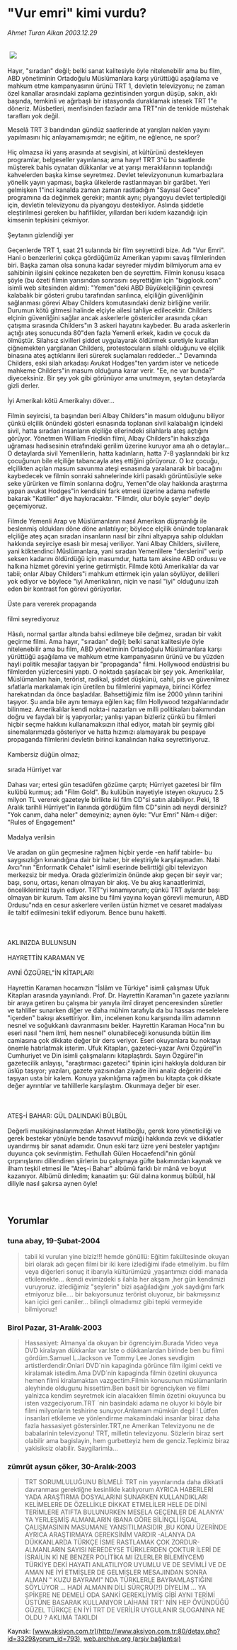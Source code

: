 # "Vur emri" kimi vurdu?

*Ahmet Turan Alkan 2003.12.29*

<div bgcolor="#FFFEF6">
 <font>
  <img border="0" height="1" src="/web/20051105194930im_/http://www.aksiyon.com.tr/images/blank.gif"/>
 </font>
 <font class="content">
  <p>
   <img border="0" hspace="5" src="http://web.archive.org/web/20051105194930im_/http://www.aksiyon.com.tr/resim/473/18.jpg" vspace="5"/>
  </p>
 </font>
 <font class="content">
  Hayır, "sıradan" değil; belki sanat kalitesiyle öyle nitelenebilir ama bu film, ABD yönetiminin Ortadoğulu Müslümanlara karşı yürüttüğü aşağılama ve mahkum etme kampanyasının ürünü TRT 1, devletin televizyonu; ne zaman özel kanallar arasındaki zaplama gezintisinden yorgun düşüp, sakin, aklı başında, temkinli ve ağırbaşlı bir istasyonda duraklamak istesek TRT 1"e döneriz. Müsbetleri, menfisinden fazladır ama TRT"nin de tenkide müstehak tarafları yok değil.
 </font>
 <p>
  <font class="content">
   Meselâ TRT 3 bandından gündüz saatlerinde at yarışları naklen yayını yapılmasını hiç anlayamamışımdır; ne eğitim, ne eğlence, ne spor?
   <br>
    <br>
     Hiç olmazsa iki yarış arasında at sevgisini, at kültürünü destekleyen programlar, belgeseller yayınlansa; ama hayır! TRT 3"ü bu saatlerde müşterek bahis oynatan dükkanlar ve at yarışı meraklılarının toplandığı kahvelerden başka kimse seyretmez. Devlet televizyonunun kumarbazlara yönelik yayın yapması, başka ülkelerde rastlanmayan bir garâbet. Yeri gelmişken 1"inci kanalda zaman zaman rastladığım "Sayısal Gece" programına da değinmek gerekir; mantık aynı; piyangoyu devlet tertiplediği için, devletin televizyonu da piyangoyu destekliyor. Aslında şiddetle eleştirilmesi gereken bu hafiflikler, yıllardan beri kıdem kazandığı için kimsenin tepkisini çekmiyor.
     <br/>
     <br/>
     Şeytanın gizlendiği yer
     <br/>
     <br/>
     Geçenlerde TRT 1, saat 21 sularında bir film seyrettirdi bize. Adı "Vur Emri". Hani o benzerlerini çokça gördüğümüz Amerikan yapımı savaş filmlerinden biri. Başka zaman olsa sonuna kadar seyreder miydim bilmiyorum ama ev sahibinin ilgisini çekince nezaketen ben de seyrettim. Filmin konusu kısaca şöyle (bu özeti filmin yarısından sonrasını seyrettiğim için "bigglook.com" isimli web sitesinden aldım): "Yemen"deki ABD Büyükelçiliğinin çevresi kalabalık bir gösteri grubu tarafından sarılınca, elçiliğin güvenliğinin sağlanması görevi Albay Childers komutasındaki deniz birliğine verilir. Durumun kötü gitmesi halinde elçiyle ailesi tahliye edilecektir. Childers elçinin güvenliğini sağlar ancak askerlerle göstericiler arasında çıkan çatışma sırasında Childers"ın 3 askeri hayatını kaybeder. Bu arada askerlerin açtığı ateş sonucunda 80"den fazla Yemenli erkek, kadın ve çocuk da ölmüştür. Silahsız sivilleri şiddet uygulayarak öldürmek suretiyle kuralları çiğnemekten yargılanan Childers, protestocuların silahlı olduğunu ve elçilik binasına ateş açtıklarını ileri sürerek suçlamaları reddeder..." Devamında Childers, eski silah arkadaşı Avukat Hodges"ten yardım ister ve neticede mahkeme Childers"in masum olduğuna karar verir. "Ee, ne var bunda?" diyeceksiniz. Bir şey yok gibi görünüyor ama unutmayın, şeytan detaylarda gizli derler.
     <br/>
     <br/>
     İyi Amerikalı kötü Amerikalıyı döver...
     <br/>
     <br/>
     Filmin seyircisi, ta başından beri Albay Childers"in masum olduğunu biliyor çünkü elçilik önündeki gösteri esnasında toplanan sivil kalabalığın içindeki sivil, hatta sıradan insanların elçiliğe ellerindeki silahlarla ateş açtığını görüyor. Yönetmen William Friedkin filmi, Albay Childers"in haksızlığa uğraması hadisesinin etrafındaki gerilim üzerine kuruyor ama ah o detaylar... O detaylarda sivil Yemenlilerin, hatta kadınların, hatta 7-8 yaşlarındaki bir kız çocuğunun bile elçiliğe tabancayla ateş ettiğini görüyoruz. O kız çocuğu, elçilikten açılan masum savunma ateşi esnasında yaralanarak bir bacağını kaybedecek ve filmin sonraki sahnelerinde kirli pasaklı görüntüsüyle seke seke yürürken ve filmin sonlarına doğru, Yemen"de olay hakkında araştırma yapan avukat Hodges"in kendisini fark etmesi üzerine adama nefretle bakarak "Katiller" diye haykıracaktır. "Filmdir, olur böyle şeyler" deyip geçemiyoruz.
     <br/>
     <br/>
     Filmde Yemenli Arap ve Müslümanların nasıl Amerikan düşmanlığı ile beslenmiş oldukları döne döne anlatılıyor; böylece elçilik önünde toplanarak elçiliğe ateş açan sıradan insanların nasıl bir zihni altyapıya sahip oldukları hakkında seyirciye esaslı bir mesaj veriliyor. Yani Albay Childers, sivillere, yani köktendinci Müslümanlara, yani sıradan Yemenlilere "derslerini" verip seksen kadarını öldürdüğü için masumdur, hatta tam aksine ABD ordusu ve halkına hizmet görevini yerine getirmiştir. Filmde kötü Amerikalılar da var tabii; onlar Albay Childers"i mahkum ettirmek için yalan söylüyor, delilleri yok ediyor ve böylece "iyi Amerikalının, niçin ve nasıl "iyi" olduğunu izah eden bir kontrast fon görevi görüyorlar.
     <br/>
     <br/>
     Üste para vererek propaganda
     <br/>
     <br/>
     filmi seyrediyoruz
     <br/>
     <br/>
     Hâsılı, normal şartlar altında bahsi edilmeye bile değmez, sıradan bir vakit geçirme filmi. Ama hayır, "sıradan" değil; belki sanat kalitesiyle öyle nitelenebilir ama bu film, ABD yönetiminin Ortadoğulu Müslümanlara karşı yürüttüğü aşağılama ve mahkum etme kampanyasının ürünü ve bu yüzden hayli politik mesajlar taşıyan bir "propaganda" filmi. Hollywood endüstrisi bu filmlerden yüzlercesini yaptı. O noktada şaşılacak bir şey yok. Amerikalılar, Müslümanları hain, terörist, radikal, şiddet düşkünü, cahil, pis ve güvenilmez sıfatlarla markalamak için üretilen bu filmlerini yapmaya, birinci Körfez harekatından da önce başladılar. Bahsettiğimiz film ise 2000 yılının tarihini taşıyor. Şu anda bile aynı temaya eğilen kaç film Hollywood tezgahlarındadır bilinmez. Amerikalılar kendi nokta-i nazarları ve milli politikaları bakımından doğru ve faydalı bir iş yapıyorlar; yanlışı yapan bizleriz çünkü bu filmleri hiçbir seçme hakkını kullanamaksızın ithal ediyor, matah bir şeymiş gibi sinemalarımızda gösteriyor ve hatta hızımızı alamayarak bu pespaye propaganda filmlerini devletin birinci kanalından halka seyrettiriyoruz.
     <br/>
     <br/>
     Kambersiz düğün olmaz;
     <br/>
     <br/>
     sırada Hürriyet var
     <br/>
     <br/>
     Dahası var; ertesi gün tesadüfen gözüme çarptı; Hürriyet gazetesi bir film kulübü kurmuş; adı "Film Gold". Bu kulübün inayetiyle isteyen okuyucu 2.5 milyon TL vererek gazeteyle birlikte iki film CD"si satın alabiliyor. Peki, 18 Aralık tarihli Hürriyet"in ilanında gördüğüm film CD"sinin adı neydi dersiniz? "Yok canım, daha neler" demeyiniz; aynen öyle:  "Vur Emri" Nâm-ı diğer: "Rules of Engagement"
     <br/>
     <br/>
     Madalya verilsin
     <br/>
     <br/>
     Ve aradan on gün geçmesine rağmen hiçbir yerde -en hafif tabirle- bu saygısızlığın kınandığına dair bir haber, bir eleştiriyle karşılaşmadım. Nabi Avcı"nın "Enformatik Cehalet" isimli eserinde belirttiği gibi televizyon merkezsiz bir medya. Orada gözlerimizin önünde akıp geçen bir seyir var; başı, sonu, ortası, kenarı olmayan bir akış. Ve bu akış kanaatlerimizi, önceliklerimizi tayin ediyor. TRT"yi kınamıyorum; çünkü TRT aylardır başı olmayan bir kurum. Tam aksine bu filmi yayına koyan görevli memurun, ABD Ordusu"nda en cesur askerlere verilen üstün hizmet ve cesaret madalyası ile taltif edilmesini teklif ediyorum. Bence bunu haketti.
     <br/>
     <br/>
     <br/>
     <br/>
     AKLINIZDA BULUNSUN
     <br/>
     <br/>
     HAYRETTİN KARAMAN VE
     <br/>
     <br/>
     AVNİ ÖZGÜREL"İN KİTAPLARI
     <br/>
     <br/>
     Hayrettin Karaman hocamızın "İslâm ve Türkiye" isimli çalışması Ufuk Kitapları arasında yayınlandı. Prof. Dr. Hayrettin Karaman"ın gazete yazılarını bir araya getiren bu çalışma bir yanıyla ilmî dirayet penceresinden sûretler ve tahliller sunarken diğer ve daha mühim tarafıyla da bu hassas meselelere "içerden" bakışı aksettiriyor. İlim, incelenen konu karşısında ilim adamının nesnel ve soğukkanlı davranmasını bekler. Hayrettin Karaman Hoca"nın bu eseri nasıl "hem ilmî, hem nesnel" olunabileceği konusunda bütün ilim camiasına çok dikkate değer bir ders veriyor. Eseri okuyanlara bu noktayı önemle hatırlatmak isterim. Ufuk Kitapları, gazeteci-yazar Avni Özgürel"in Cumhuriyet ve Din isimli çalışmalarını kitaplaştırdı. Sayın Özgürel"in gazetecilik anlayışı, "araştırmacı gazeteci" tipinin içini hakkıyla dolduran bir üslûp taşıyor; yazıları, gazete yazısından ziyade ilmi analiz değerini de taşıyan usta bir kalem. Konuya yakınlığıma rağmen bu kitapta çok dikkate değer ayrıntılar ve tahlillerle karşılaştım. Okunmaya değer bir eser.
     <br/>
     <br/>
     <br/>
     <br/>
     ATEŞ-İ BAHAR: GÜL DALINDAKİ BÜLBÜL
     <br/>
     <br/>
     Değerli musikişinaslarımızdan Ahmet Hatiboğlu, gerek koro yöneticiliği ve gerek bestekar yönüyle bende tasavvuf müziği hakkında zevk ve dikkatler uyandırmış bir sanat adamıdır. Onun eski tarz üzre yeni besteler yaptığını duyunca çok sevinmiştim. Fethullah Gülen Hocaefendi"nin gönül çırpınışlarını dillendiren şiirlerin bu çalışmaya güfte bakımından kaynak ve ilham teşkil etmesi ile "Ateş-i Bahar" albümü farklı bir mânâ ve boyut kazanıyor. Albümü dinledim; kanaatim şu: Gül dalına konmuş bülbül, hâl diliyle nasıl şakırsa aynen öyle!
    </br>
   </br>
  </font>
  <br/>
  <!---- YAZI SONU ----------->
 </p>
</div>


## Yorumlar

### tuna abay, 19-Şubat-2004
> tabii ki vurulan yine biziz!!! hemde gönüllü: 
> Eğitim fakültesinde okuyan biri olarak adı geçen filmi bir iki kere izlediğimi ifade etmeliyim. bu film veya diğerleri sonuç it ibarıyla kültürümüzü ,yaşantımızı ciddi manada etkilemekte... ıkendi evimizdeki s ilahla her akşam ,her gün kendimizi vuruyoruz. izlediğimiz "şeylerin" bizi aşağıladığını ,yok saydığını fark etmiyoruz bile.... bir bakıyorsunuz terörist oluyoruz, bir bakmışsınız  kan içici geri caniler... bilinçli olmadıımız gibi tepki vermeyide bilmiyoruz!

### Birol Pazar, 31-Aralık-2003
> Hassasiyet: 
> Almanya´da okuyan bir ögrenciyim.Burada Video veya DVD kiralayan dükkanlar var.Iste o dükkanlardan birinde ben bu filmi gördüm.Samuel L.Jackson ve Tommy Lee Jones sevdigim artistlerdendir.Onlari DVD´nin kapaginda görünce film ilgimi cekti ve kiralamak istedim.Ama DVD´nin kapaginda filmin özetini okuyunca hemen filmi kiralamaktan vazgectim.Filmin konusunun müslümanlarin aleyhinde oldugunu hissettim.Ben basit bir ögrenciyken ve filmi yalnizca kendim seyretmek icin alacakken filmin özetini okuyunca bu isten vazgeciyorum.TRT ´nin basindaki adama ne oluyor ki böyle bir filmi milyonlarin teshirine sunuyor.Anlamam mümkün degil ! Lütfen insanlari etkileme ve yönlendirme makamindaki insanlar biraz daha fazla hassasiyet göstersinler.TRT,ne Amerikan Televizyonu ne de babalarinin  televizyonu! TRT, milletin televizyonu. Sözlerin biraz sert olabilir ama bagislayin, hem gurbetteyiz hem de genciz.Tepkimiz biraz yakisiksiz olabilir. Saygilarimla...

### zümrüt aysun çöker, 30-Aralık-2003
> TRT SORUMLULUĞUNU BİLMELİ: 
> TRT nin yayınlarında daha dikkatli davranması gerektiğne kesinlikle katılıyorum  AYRICA HABERLERİ YADA ARAŞTIRMA DOSYALARINI SUNARKEN KULLANDIKLARI KELİMELERE DE ÖZELLİKLE DİKKAT ETMELİLER HELE DE DİNİ TERİMLERE ATIFTA BULUNURKEN  MESELA  GEÇENLER DE  ALANYA' YA YERLEŞMİŞ ALMANLARIN   (BANA GÖRE BİLİNÇLİ İŞGAL ÇALIŞMASININ MASUMANE YANSITILMASIDIR ,BU KONU ÜZERİNDE AYRICA ARAŞTIRMAYA GEREKSİNİM VARDIR -ALANYA DA DÜKKANLARDA TÜRKÇE İSME RASTLAMAK ÇOK ZORDUR-ALMANLARIN SAYISI NEREDEYSE TÜRKLERDEN ÇOKTUR  İLERİ DE İSRAİLİN Kİ NE BENZER POLİTİKA MI İZLERLER BİLEMİYCEM)  TÜRKİYE DEKİ HAYATI ANLATILIYOR UYUMLU VE DE SEVİMLİ  VE DE AMAN NE İYİ ETMİŞLER DE GELMİŞLER MESAJINDAN SONRA ALMAN  " KUZU BAYRAMI"  NDA  TÜRKLERLE BAYRAMLAŞTIĞINI SÖYLÜYOR ... HADİ  ALMANIN DİLİ SÜRÇRÜ(?!) DİYELİM ... YA SPİKERE NE DEMELİ  ODA SANKİ GEREKLİYMİŞ GİBİ AYNI TERİMİ ÜSTÜNE BASARAK KULLANIYOR  LAİHANİ TRT' NİN HEP ÖVÜNDÜĞÜ GÜZEL TÜRKÇE EN İYİ TRT DE VERİLİR UYGULANIR SLOGANINA NE OLDU ?   AKLIMA TAKILDI

Kaynak: [www.aksiyon.com.tr](http://www.aksiyon.com.tr:80/detay.php?id=3329&yorum_id=793), [web.archive.org (arşiv bağlantısı)](http://web.archive.org/web/20051105194930/http://www.aksiyon.com.tr:80/detay.php?id=3329&yorum_id=793)
